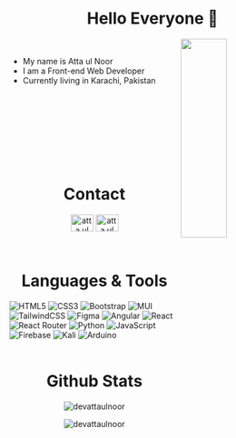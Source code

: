 <!-- Intro Tagline Section -->
<h1 align="center">Hello Everyone 👋</h1>

<!-- Intro Info Section -->
<img align="right" width="40%" height="30%" src="https://user-images.githubusercontent.com/74038190/212750672-2f3f2b50-c84f-4ed8-a60a-849ae69ff9df.gif" /> <br>
- My name is Atta ul Noor
- I am a Front-end Web Developer
- Currently living in Karachi, Pakistan
<br><br><br><br><br><br><br><br><br>

<!-- Connect Section -->
<h1 align="center">Contact</h1>
<p align="center">
  <a href="https://www.facebook.com/AttaulNoor.2001" target="blank" ><img align="center" src="https://raw.githubusercontent.com/rahuldkjain/github-profile-readme-generator/master/src/images/icons/Social/facebook.svg" alt="atta ul noor" height="30" width="40"/></a>
  <a href="https://www.linkedin.com/in/atta-ul-noor-2aa7a1236" target="blank" ><img align="center" src="https://raw.githubusercontent.com/rahuldkjain/github-profile-readme-generator/master/src/images/icons/Social/linked-in-alt.svg" alt="atta ul noor" height="30" width="40"/></a>
</p>
<br>

<!-- Languages/Tools Section -->
<h1 align="center">Languages & Tools</h1>

![HTML5](https://img.shields.io/badge/html5-%23E34F26.svg?style=for-the-badge&logo=html5&logoColor=white)
![CSS3](https://img.shields.io/badge/css3-%231572B6.svg?style=for-the-badge&logo=css3&logoColor=white)
![Bootstrap](https://img.shields.io/badge/bootstrap-%238511FA.svg?style=for-the-badge&logo=bootstrap&logoColor=white)
![MUI](https://img.shields.io/badge/MUI-%230081CB.svg?style=for-the-badge&logo=mui&logoColor=white)
![TailwindCSS](https://img.shields.io/badge/tailwindcss-%2338B2AC.svg?style=for-the-badge&logo=tailwind-css&logoColor=white)
![Figma](https://img.shields.io/badge/figma-%23F24E1E.svg?style=for-the-badge&logo=figma&logoColor=white)
![Angular](https://img.shields.io/badge/angular-%23DD0031.svg?style=for-the-badge&logo=angular&logoColor=white)
![React](https://img.shields.io/badge/react-%2320232a.svg?style=for-the-badge&logo=react&logoColor=%2361DAFB)
![React Router](https://img.shields.io/badge/React_Router-CA4245?style=for-the-badge&logo=react-router&logoColor=white)
![Python](https://img.shields.io/badge/python-3670A0?style=for-the-badge&logo=python&logoColor=ffdd54)
![JavaScript](https://img.shields.io/badge/javascript-%23323330.svg?style=for-the-badge&logo=javascript&logoColor=%23F7DF1E)
![Firebase](https://img.shields.io/badge/firebase-%23039BE5.svg?style=for-the-badge&logo=firebase)
![Kali](https://img.shields.io/badge/Kali-268BEE?style=for-the-badge&logo=kalilinux&logoColor=white)
![Arduino](https://img.shields.io/badge/-Arduino-00979D?style=for-the-badge&logo=Arduino&logoColor=white)
<br><br>

<!-- Github Stats Section -->
<h1 align="center"> Github Stats</h1>
<p align="center">
  <img src="https://github-readme-stats.vercel.app/api/top-langs?username=devattaulnoor&show_icons=true&theme=dark&locale=en&layout=compact" alt="devattaulnoor" />
</p>

<p align="center">
  <img src="https://github-readme-streak-stats.herokuapp.com/?user=devattaulnoor&theme=dark" alt="devattaulnoor" />
</p>
